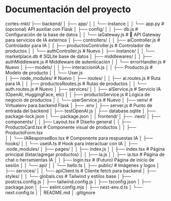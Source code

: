# Documentación del proyecto

cortes-mkt/
├── backend/
│   ├── app/
│   │   └── instance
│   │       └── app.py                 # (opcional) API auxiliar con Flask
│   ├── config/
│   │   ├── db.js                      # Configuración de la base de datos
│   │   └── iaGateway.js               # 🔌 API Gateway para servicios de IA externos
│   ├── controllers/
│   │   ├── aiController.js            # Controlador para IA
│   │   ├── productosController.js     # Controlador de productos
│   │   └── authController.js          # Nuevo
│   ├── instance/
│   │   └── marketplace.db             # SQLite base de datos
│   ├── middlewares/
│   │   ├── authMiddleware.js          # Middleware de autenticación
│   │   └── errorHandler.js            # Nuevo
│   ├── models/
│   │   ├── interaccionIA.js
│   │   ├── Producto.js                # Modelo de producto
│   │   └── User.js   
│   ├── node_modules/                  # Nuevo
│   ├── routes/
│   │   ├── ai.routes.js               # Ruta para IA
│   │   ├── productosRoutes.js         # Rutas de productos
│   │   └── auth.routes.js             # Nuevo
│   ├── services/
│   │   ├── aiService.js               # Servicio IA (OpenAI, HuggingFace, etc)
│   │   ├── productoService.js         # Lógica de negocio de productos
│   │   └── userService.js             # Nuevo
│   ├── venv/                          # Virtualenv para backend Flask
│   ├── .env 
│   ├── server.js                      # Punto de entrada del backend
│   ├── testOpenAI.js
│   ├── database.sqlite
│   ├── package-lock.json 
│   └── package.json
│
│   frontend/
│   ├── .next/
│   ├── components/
│   │   ├── Layout.tsx                 # Diseño general
│   │   ├── ProductoCard.tsx           # Componente visual de productos
│   │   ├── ProductoForm.tsx           
│   │   └── IAResponseBox.tsx          # Componente para respuestas IA
│   ├── hooks/
│   │   └── useIA.ts                   # Hook para interactuar con IA
│   ├── .node_modules/
│   ├── pages/
│   │   ├── index.js 
│   │   ├── index.tsx                  # Página principal (listar/agregar   productos)
│   │   ├── ia.js 
│   │   ├── ia.tsx                     # Página de chat o herramientas IA
│   │   ├── login.tsx                  # (Futuro) Página de inicio de sesión
│   │   └── api/
│   │       └── hello.ts 
│   ├── public/                        # Imágenes y logos
│   ├── services/
│   │   └── apiClient.ts               # Cliente fetch para backend
│   ├── styles/
│   │   └── globals.css                # Tailwind y estilos base
│   ├── postcss.config.js
│   ├── tailwind.config.js
│   ├── tsconfig.json
│   ├── package.json
│   ├── eslint.config.mjs
│   ├── next-env.d.ts
│   └── next.config.ts
│
│   README.md
│   .gitignore



